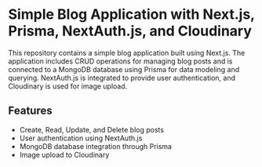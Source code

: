# Simple Blog Application with Next.js, Prisma, NextAuth.js, and Cloudinary

This repository contains a simple blog application built using Next.js. The application includes CRUD operations for managing blog posts and is connected to a MongoDB database using Prisma for data modeling and querying. NextAuth.js is integrated to provide user authentication, and Cloudinary is used for image upload.

## Features

- Create, Read, Update, and Delete blog posts
- User authentication using NextAuth.js
- MongoDB database integration through Prisma
- Image upload to Cloudinary
